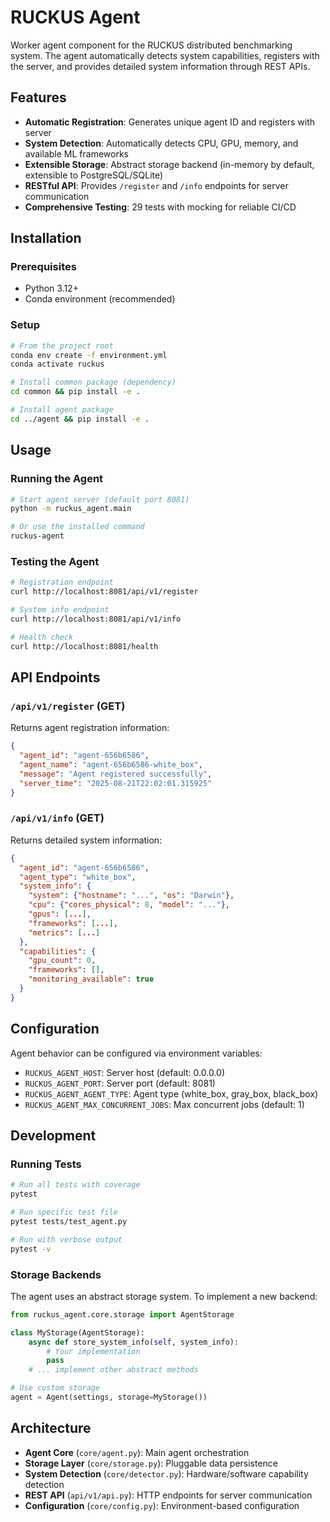 # RUCKUS Agent

Worker agent component for the RUCKUS distributed benchmarking system. The agent automatically detects system capabilities, registers with the server, and provides detailed system information through REST APIs.

## Features

- **Automatic Registration**: Generates unique agent ID and registers with server
- **System Detection**: Automatically detects CPU, GPU, memory, and available ML frameworks
- **Extensible Storage**: Abstract storage backend (in-memory by default, extensible to PostgreSQL/SQLite)
- **RESTful API**: Provides `/register` and `/info` endpoints for server communication
- **Comprehensive Testing**: 29 tests with mocking for reliable CI/CD

## Installation

### Prerequisites
- Python 3.12+
- Conda environment (recommended)

### Setup
```bash
# From the project root
conda env create -f environment.yml
conda activate ruckus

# Install common package (dependency)
cd common && pip install -e .

# Install agent package
cd ../agent && pip install -e .
```

## Usage

### Running the Agent
```bash
# Start agent server (default port 8081)
python -m ruckus_agent.main

# Or use the installed command
ruckus-agent
```

### Testing the Agent
```bash
# Registration endpoint
curl http://localhost:8081/api/v1/register

# System info endpoint  
curl http://localhost:8081/api/v1/info

# Health check
curl http://localhost:8081/health
```

## API Endpoints

### `/api/v1/register` (GET)
Returns agent registration information:
```json
{
  "agent_id": "agent-656b6586",
  "agent_name": "agent-656b6586-white_box", 
  "message": "Agent registered successfully",
  "server_time": "2025-08-21T22:02:01.315925"
}
```

### `/api/v1/info` (GET)
Returns detailed system information:
```json
{
  "agent_id": "agent-656b6586",
  "agent_type": "white_box",
  "system_info": {
    "system": {"hostname": "...", "os": "Darwin"},
    "cpu": {"cores_physical": 8, "model": "..."},
    "gpus": [...],
    "frameworks": [...],
    "metrics": [...]
  },
  "capabilities": {
    "gpu_count": 0,
    "frameworks": [],
    "monitoring_available": true
  }
}
```

## Configuration

Agent behavior can be configured via environment variables:
- `RUCKUS_AGENT_HOST`: Server host (default: 0.0.0.0)
- `RUCKUS_AGENT_PORT`: Server port (default: 8081) 
- `RUCKUS_AGENT_AGENT_TYPE`: Agent type (white_box, gray_box, black_box)
- `RUCKUS_AGENT_MAX_CONCURRENT_JOBS`: Max concurrent jobs (default: 1)

## Development

### Running Tests
```bash
# Run all tests with coverage
pytest

# Run specific test file
pytest tests/test_agent.py

# Run with verbose output
pytest -v
```

### Storage Backends
The agent uses an abstract storage system. To implement a new backend:

```python
from ruckus_agent.core.storage import AgentStorage

class MyStorage(AgentStorage):
    async def store_system_info(self, system_info):
        # Your implementation
        pass
    # ... implement other abstract methods

# Use custom storage
agent = Agent(settings, storage=MyStorage())
```

## Architecture

- **Agent Core** (`core/agent.py`): Main agent orchestration
- **Storage Layer** (`core/storage.py`): Pluggable data persistence
- **System Detection** (`core/detector.py`): Hardware/software capability detection
- **REST API** (`api/v1/api.py`): HTTP endpoints for server communication
- **Configuration** (`core/config.py`): Environment-based configuration